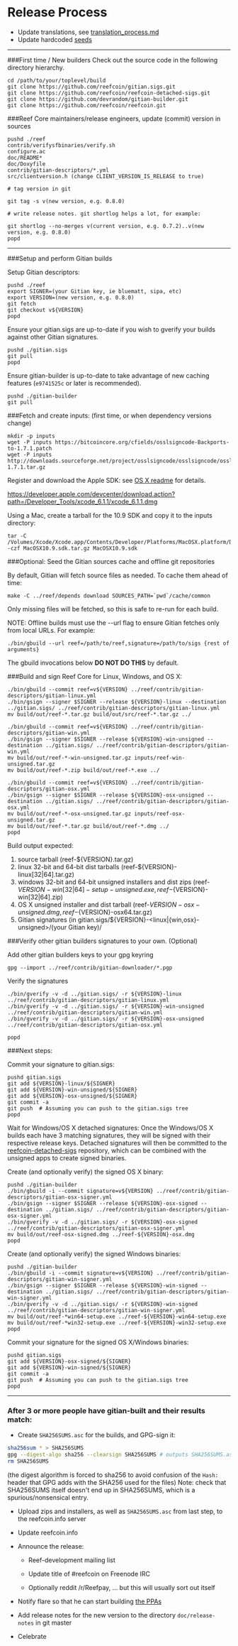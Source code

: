 Release Process
====================

* Update translations, see [translation_process.md](https://github.com/reefcoin/reef/blob/master/doc/translation_process.md#syncing-with-transifex)
* Update hardcoded [seeds](/contrib/seeds)

* * *

###First time / New builders
Check out the source code in the following directory hierarchy.

	cd /path/to/your/toplevel/build
	git clone https://github.com/reefcoin/gitian.sigs.git
	git clone https://github.com/reefcoin/reefcoin-detached-sigs.git
	git clone https://github.com/devrandom/gitian-builder.git
	git clone https://github.com/reefcoin/reefcoin.git

###Reef Core maintainers/release engineers, update (commit) version in sources

	pushd ./reef
	contrib/verifysfbinaries/verify.sh
	configure.ac
	doc/README*
	doc/Doxyfile
	contrib/gitian-descriptors/*.yml
	src/clientversion.h (change CLIENT_VERSION_IS_RELEASE to true)

	# tag version in git

	git tag -s v(new version, e.g. 0.8.0)

	# write release notes. git shortlog helps a lot, for example:

	git shortlog --no-merges v(current version, e.g. 0.7.2)..v(new version, e.g. 0.8.0)
	popd

* * *

###Setup and perform Gitian builds

 Setup Gitian descriptors:

	pushd ./reef
	export SIGNER=(your Gitian key, ie bluematt, sipa, etc)
	export VERSION=(new version, e.g. 0.8.0)
	git fetch
	git checkout v${VERSION}
	popd

  Ensure your gitian.sigs are up-to-date if you wish to gverify your builds against other Gitian signatures.

	pushd ./gitian.sigs
	git pull
	popd

  Ensure gitian-builder is up-to-date to take advantage of new caching features (`e9741525c` or later is recommended).

	pushd ./gitian-builder
	git pull

###Fetch and create inputs: (first time, or when dependency versions change)

	mkdir -p inputs
	wget -P inputs https://bitcoincore.org/cfields/osslsigncode-Backports-to-1.7.1.patch
	wget -P inputs http://downloads.sourceforge.net/project/osslsigncode/osslsigncode/osslsigncode-1.7.1.tar.gz

 Register and download the Apple SDK: see [OS X readme](README_osx.txt) for details.

 https://developer.apple.com/devcenter/download.action?path=/Developer_Tools/xcode_6.1.1/xcode_6.1.1.dmg

 Using a Mac, create a tarball for the 10.9 SDK and copy it to the inputs directory:

	tar -C /Volumes/Xcode/Xcode.app/Contents/Developer/Platforms/MacOSX.platform/Developer/SDKs/ -czf MacOSX10.9.sdk.tar.gz MacOSX10.9.sdk

###Optional: Seed the Gitian sources cache and offline git repositories

By default, Gitian will fetch source files as needed. To cache them ahead of time:

	make -C ../reef/depends download SOURCES_PATH=`pwd`/cache/common

Only missing files will be fetched, so this is safe to re-run for each build.

NOTE: Offline builds must use the --url flag to ensure Gitian fetches only from local URLs. For example:
```
./bin/gbuild --url reef=/path/to/reef,signature=/path/to/sigs {rest of arguments}
```
The gbuild invocations below <b>DO NOT DO THIS</b> by default.

###Build and sign Reef Core for Linux, Windows, and OS X:

	./bin/gbuild --commit reef=v${VERSION} ../reef/contrib/gitian-descriptors/gitian-linux.yml
	./bin/gsign --signer $SIGNER --release ${VERSION}-linux --destination ../gitian.sigs/ ../reef/contrib/gitian-descriptors/gitian-linux.yml
	mv build/out/reef-*.tar.gz build/out/src/reef-*.tar.gz ../

	./bin/gbuild --commit reef=v${VERSION} ../reef/contrib/gitian-descriptors/gitian-win.yml
	./bin/gsign --signer $SIGNER --release ${VERSION}-win-unsigned --destination ../gitian.sigs/ ../reef/contrib/gitian-descriptors/gitian-win.yml
	mv build/out/reef-*-win-unsigned.tar.gz inputs/reef-win-unsigned.tar.gz
	mv build/out/reef-*.zip build/out/reef-*.exe ../

	./bin/gbuild --commit reef=v${VERSION} ../reef/contrib/gitian-descriptors/gitian-osx.yml
	./bin/gsign --signer $SIGNER --release ${VERSION}-osx-unsigned --destination ../gitian.sigs/ ../reef/contrib/gitian-descriptors/gitian-osx.yml
	mv build/out/reef-*-osx-unsigned.tar.gz inputs/reef-osx-unsigned.tar.gz
	mv build/out/reef-*.tar.gz build/out/reef-*.dmg ../
	popd

  Build output expected:

  1. source tarball (reef-${VERSION}.tar.gz)
  2. linux 32-bit and 64-bit dist tarballs (reef-${VERSION}-linux[32|64].tar.gz)
  3. windows 32-bit and 64-bit unsigned installers and dist zips (reef-${VERSION}-win[32|64]-setup-unsigned.exe, reef-${VERSION}-win[32|64].zip)
  4. OS X unsigned installer and dist tarball (reef-${VERSION}-osx-unsigned.dmg, reef-${VERSION}-osx64.tar.gz)
  5. Gitian signatures (in gitian.sigs/${VERSION}-<linux|{win,osx}-unsigned>/(your Gitian key)/

###Verify other gitian builders signatures to your own. (Optional)

  Add other gitian builders keys to your gpg keyring

	gpg --import ../reef/contrib/gitian-downloader/*.pgp

  Verify the signatures

	./bin/gverify -v -d ../gitian.sigs/ -r ${VERSION}-linux ../reef/contrib/gitian-descriptors/gitian-linux.yml
	./bin/gverify -v -d ../gitian.sigs/ -r ${VERSION}-win-unsigned ../reef/contrib/gitian-descriptors/gitian-win.yml
	./bin/gverify -v -d ../gitian.sigs/ -r ${VERSION}-osx-unsigned ../reef/contrib/gitian-descriptors/gitian-osx.yml

	popd

###Next steps:

Commit your signature to gitian.sigs:

	pushd gitian.sigs
	git add ${VERSION}-linux/${SIGNER}
	git add ${VERSION}-win-unsigned/${SIGNER}
	git add ${VERSION}-osx-unsigned/${SIGNER}
	git commit -a
	git push  # Assuming you can push to the gitian.sigs tree
	popd

  Wait for Windows/OS X detached signatures:
	Once the Windows/OS X builds each have 3 matching signatures, they will be signed with their respective release keys.
	Detached signatures will then be committed to the [reefcoin-detached-sigs](https://github.com/reefcoin/reefcoin-detached-sigs) repository, which can be combined with the unsigned apps to create signed binaries.

  Create (and optionally verify) the signed OS X binary:

	pushd ./gitian-builder
	./bin/gbuild -i --commit signature=v${VERSION} ../reef/contrib/gitian-descriptors/gitian-osx-signer.yml
	./bin/gsign --signer $SIGNER --release ${VERSION}-osx-signed --destination ../gitian.sigs/ ../reef/contrib/gitian-descriptors/gitian-osx-signer.yml
	./bin/gverify -v -d ../gitian.sigs/ -r ${VERSION}-osx-signed ../reef/contrib/gitian-descriptors/gitian-osx-signer.yml
	mv build/out/reef-osx-signed.dmg ../reef-${VERSION}-osx.dmg
	popd

  Create (and optionally verify) the signed Windows binaries:

	pushd ./gitian-builder
	./bin/gbuild -i --commit signature=v${VERSION} ../reef/contrib/gitian-descriptors/gitian-win-signer.yml
	./bin/gsign --signer $SIGNER --release ${VERSION}-win-signed --destination ../gitian.sigs/ ../reef/contrib/gitian-descriptors/gitian-win-signer.yml
	./bin/gverify -v -d ../gitian.sigs/ -r ${VERSION}-win-signed ../reef/contrib/gitian-descriptors/gitian-win-signer.yml
	mv build/out/reef-*win64-setup.exe ../reef-${VERSION}-win64-setup.exe
	mv build/out/reef-*win32-setup.exe ../reef-${VERSION}-win32-setup.exe
	popd

Commit your signature for the signed OS X/Windows binaries:

	pushd gitian.sigs
	git add ${VERSION}-osx-signed/${SIGNER}
	git add ${VERSION}-win-signed/${SIGNER}
	git commit -a
	git push  # Assuming you can push to the gitian.sigs tree
	popd

-------------------------------------------------------------------------

### After 3 or more people have gitian-built and their results match:

- Create `SHA256SUMS.asc` for the builds, and GPG-sign it:
```bash
sha256sum * > SHA256SUMS
gpg --digest-algo sha256 --clearsign SHA256SUMS # outputs SHA256SUMS.asc
rm SHA256SUMS
```
(the digest algorithm is forced to sha256 to avoid confusion of the `Hash:` header that GPG adds with the SHA256 used for the files)
Note: check that SHA256SUMS itself doesn't end up in SHA256SUMS, which is a spurious/nonsensical entry.

- Upload zips and installers, as well as `SHA256SUMS.asc` from last step, to the reefcoin.info server

- Update reefcoin.info

- Announce the release:
  - Reef-development mailing list

  - Update title of #reefcoin on Freenode IRC

  - Optionally reddit /r/Reefpay, ... but this will usually sort out itself

- Notify flare so that he can start building [the PPAs](https://launchpad.net/~reefcoin.info/+archive/ubuntu/reef)

- Add release notes for the new version to the directory `doc/release-notes` in git master

- Celebrate
